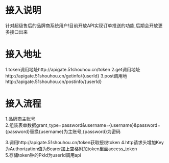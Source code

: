 # 接入说明

针对超级售后的品牌商系统用户!目前开放API实现订单推送的功能,后期会开放更多接口出来

# 接入地址

1.token调用地址http://apigate.51shouhou.cn/token
2.get调用地址http://apigate.51shouhou.cn/getinfo/{userId}
3.post调用地http://apigate.51shouhou.cn/postinfo/{userId}

# 接入流程

1.品牌商主账号  
2.组装表单数据grant_type=password&username={username}&password={password}替换{username}为主账号,{password}为密码


3.调用http://apigate.51shouhou.cn/token获取授权token 
4.http请求头增加Key为Authorization值为Bearer加上空格附加token里面access_token  
5.存储token钟的PkId为userId调用api

# 



